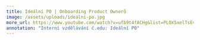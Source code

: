 ```yaml
---
title: Ideální PO | Onboarding Product Ownerů
image: /assets/uploads/ideální-po.jpg
more_url: https://www.youtube.com/watch?v=ufb9t4fACHg&list=PLOX5xelTsEv8Xjdtf7zXaf4dcgJbN9J69&index=4&ab_channel=%C4%8Cesko.Digital
annotation: "Interní vzdělávání č.edu: Ideální PO"
---
```

